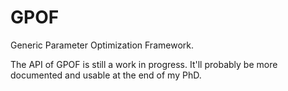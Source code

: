 # GPOF
Generic Parameter Optimization Framework.

The API of GPOF is still a work in progress. It'll probably be more documented
and usable at the end of my PhD.


